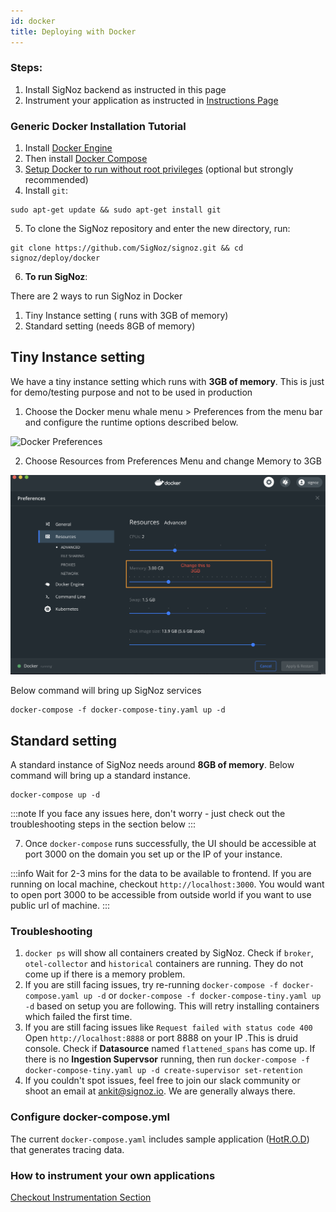 ```yaml
---
id: docker
title: Deploying with Docker
---
```


### Steps:
1. Install SigNoz backend as instructed in this page
2. Instrument your application as instructed in [Instructions Page](/docs/instrumentation/overview)

### Generic Docker Installation Tutorial

1. Install [Docker Engine](https://docs.docker.com/engine/install/ubuntu)
2. Then install [Docker Compose](https://docs.docker.com/compose/install/)
3. [Setup Docker to run without root privileges](https://docs.docker.com/engine/install/linux-postinstall/#manage-docker-as-a-non-root-user) (optional but strongly recommended)
4. Install `git`:

```console
sudo apt-get update && sudo apt-get install git
```

5. To clone the SigNoz repository and enter the new directory, run:

```console
git clone https://github.com/SigNoz/signoz.git && cd signoz/deploy/docker
```

6. **To run SigNoz**:

There are 2 ways to run SigNoz in Docker

1. Tiny Instance setting ( runs with 3GB of memory)
2. Standard setting (needs 8GB of memory)

## Tiny Instance setting

We have a tiny instance setting which runs with **3GB of memory**. This is just for demo/testing purpose and not to be used in production

1. Choose the Docker menu whale menu > Preferences from the menu bar and configure the runtime options described below.

![Docker Preferences](https://docs.docker.com/docker-for-mac/images/menu/prefs.png)

2. Choose Resources from Preferences Menu and change Memory to 3GB

![Docker Resource Preferences](../../static/img/docker_preferences.png)

Below command will bring up SigNoz services

```console
docker-compose -f docker-compose-tiny.yaml up -d
```

## Standard setting

A standard instance of SigNoz needs around **8GB of memory**. Below command will bring up a standard instance.

```console
docker-compose up -d
```

:::note
If you face any issues here, don't worry - just check out the troubleshooting steps in the section below
:::

7. Once `docker-compose` runs successfully, the UI should be accessible at port 3000 on the domain you set up or the IP of your instance. 

:::info
Wait for 2-3 mins for the data to be available to frontend. If you are running on local machine, checkout `http://localhost:3000`. 
You would want to open port 3000 to be accessible from outside world if you want to use public url of machine.
:::

### Troubleshooting

1. `docker ps` will show all containers created by SigNoz. Check if `broker`, `otel-collector` and `historical` containers are running. They do not come up if there is a memory problem.
2. If you are still facing issues, try re-running `docker-compose -f docker-compose.yaml up -d` or `docker-compose -f docker-compose-tiny.yaml up -d` based on setup you are following. This will retry installing containers which failed the first time.
3. If you are still facing issues like `Request failed with status code 400` Open `http://localhost:8888` or port 8888 on your IP .This is druid console. Check if **Datasource** named `flattened_spans` has come up. If there is no **Ingestion Supervsor** running, then run `docker-compose -f docker-compose-tiny.yaml up -d create-supervisor set-retention`
4. If you couldn't spot issues, feel free to join our slack community or shoot an email at ankit@signoz.io. We are generally always there.

### Configure docker-compose.yml

The current `docker-compose.yaml` includes sample application ([HotR.O.D](https://github.com/jaegertracing/jaeger/tree/master/examples/hotrod)) that generates tracing data.

### How to instrument your own applications

[Checkout Instrumentation Section](/docs/instrumentation/overview)
